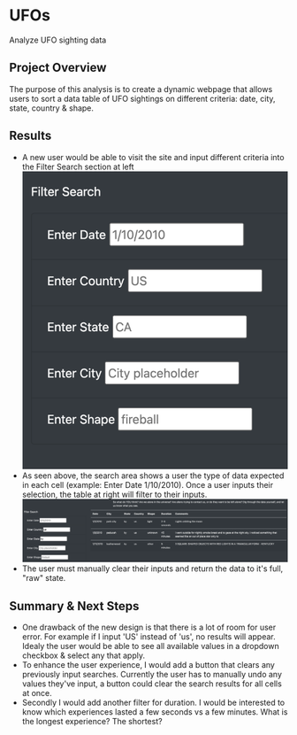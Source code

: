 # UFOs
Analyze UFO sighting data

## Project Overview 
The purpose of this analysis is to create a dynamic webpage that allows users to sort a data table of UFO sightings on different criteria: date, city, state, country & shape.

## Results
* A new user would be able to visit the site and input different criteria into the Filter Search section at left
![Filter Search Bar](https://github.com/krockway/UFOs/blob/main/static/images/filters.jpg)
* As seen above, the search area shows a user the type of data expected in each cell (example: Enter Date 1/10/2010). 
Once a user inputs their selection, the table at right will filter to their inputs. 
![Filtered Data](https://github.com/krockway/UFOs/blob/main/static/images/filtered_data.jpg)
* The user must manually clear their inputs and return the data to it's full, "raw" state.

## Summary & Next Steps
* One drawback of the new design is that there is a lot of room for user error. For example if I input 'US' instead of 'us', no results will appear. Idealy the user would be able to see all available values in a dropdown checkbox & select any that apply.
* To enhance the user experience, I would add a button that clears any previously input searches. Currently the user has to manually undo any values they've input, a button could clear the search results for all cells at once.
* Secondly I would add another filter for duration. I would be interested to know which experiences lasted a few seconds vs a few minutes. What is the longest experience? The shortest?